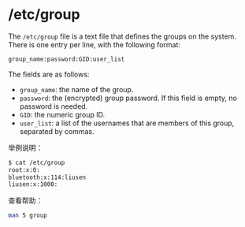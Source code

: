 # /etc/group

The `/etc/group` file is a text file that defines the groups on the system.  There is one entry per line, with the following format:

```txt
group_name:password:GID:user_list
```

The fields are as follows:

- `group_name`: the name of the group.
- `password`: the (encrypted) group password.  If this field is empty, no password is needed.
- `GID`: the numeric group ID.
- `user_list`: a list of the usernames that are members of this group, separated by commas.

举例说明：

```bash
$ cat /etc/group
root:x:0:
bluetooth:x:114:liusen
liusen:x:1000:
```

查看帮助：

```bash
man 5 group
```
